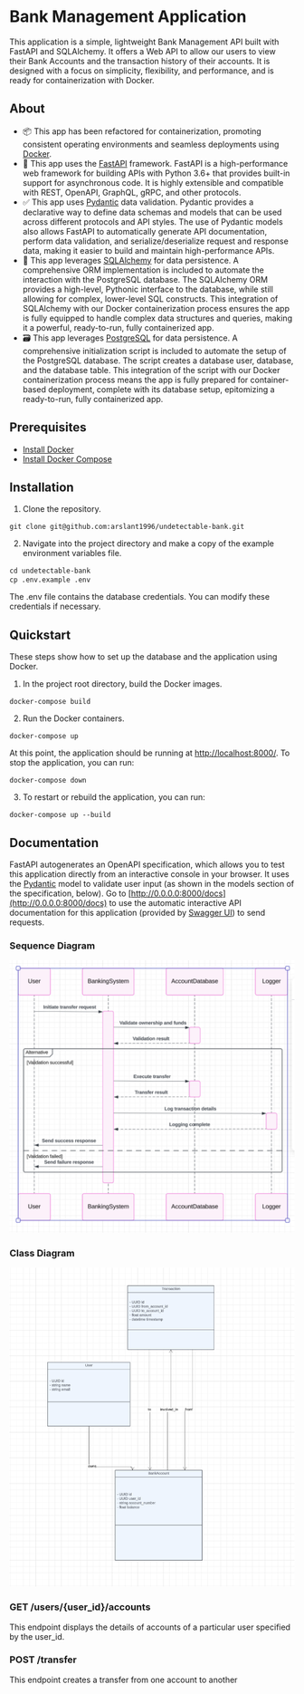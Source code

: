 # Bank Management Application
This application is a simple, lightweight Bank Management API built with FastAPI and SQLAlchemy. It offers a Web API to allow our users to view their Bank Accounts and the transaction history of their accounts. It is designed with a focus on simplicity, flexibility, and performance, and is ready for containerization with Docker.

## About
- 📦 This app has been refactored for containerization, promoting consistent operating environments and seamless deployments using [Docker](https://www.docker.com/).
- 🚀 This app uses the [FastAPI](https://fastapi.tiangolo.com/) framework. FastAPI is a high-performance web framework for building APIs with Python 3.6+ that provides built-in support for asynchronous code. It is highly extensible and compatible with REST, OpenAPI, GraphQL, gRPC, and other protocols.
-  ✅ This app uses [Pydantic](https://docs.pydantic.dev/) data validation. Pydantic provides a declarative way to define data schemas and models that can be used across different protocols and API styles. The use of Pydantic models also allows FastAPI to automatically generate API documentation, perform data validation, and serialize/deserialize request and response data, making it easier to build and maintain high-performance APIs.
-  💾 This app leverages [SQLAlchemy](https://www.sqlalchemy.org/) for data persistence. A comprehensive ORM implementation is included to automate the interaction with the PostgreSQL database. The SQLAlchemy ORM provides a high-level, Pythonic interface to the database, while still allowing for complex, lower-level SQL constructs. This integration of SQLAlchemy with our Docker containerization process ensures the app is fully equipped to handle complex data structures and queries, making it a powerful, ready-to-run, fully containerized app.
-  🗃️ This app leverages [PostgreSQL](https://www.postgresql.org/) for data persistence. A comprehensive initialization script is included to automate the setup of the PostgreSQL database. The script creates a database user, database, and the database table. This integration of the script with our Docker containerization process means the app is fully prepared for container-based deployment, complete with its database setup, epitomizing a ready-to-run, fully containerized app.

## Prerequisites
- [Install Docker](https://docs.docker.com/get-docker/)
- [Install Docker Compose](https://docs.docker.com/compose/install/)

## Installation
1. Clone the repository.
```
git clone git@github.com:arslant1996/undetectable-bank.git
```
2. Navigate into the project directory and make a copy of the example environment variables file.
```
cd undetectable-bank
cp .env.example .env
```
The .env file contains the database credentials. You can modify these credentials if necessary.

## Quickstart
These steps show how to set up the database and the application using Docker.

1. In the project root directory, build the Docker images.
```
docker-compose build
```

2. Run the Docker containers.
```
docker-compose up
```
At this point, the application should be running at [http://localhost:8000/](http://localhost:8000/). To stop the application, you can run:
```
docker-compose down
```
3. To restart or rebuild the application, you can run:
```
docker-compose up --build
```

## Documentation
FastAPI autogenerates an OpenAPI specification, which allows you to test this application directly from an interactive console in your browser. It uses the [Pydantic](https://docs.pydantic.dev/) model to validate user input (as shown in the models section of the specification, below). Go to [http://0.0.0.0:8000/docs](http://0.0.0.0:8000/docs) to use the automatic interactive API documentation for this application (provided by [Swagger UI](https://github.com/swagger-api/swagger-ui)) to send requests. 

### Sequence Diagram

![Sequence Diagram](docs/sequence_diagram.png)


### Class Diagram

![Class Diagram](docs/class_diagram.png)


### GET /users/{user_id}/accounts
This endpoint displays the details of accounts of a particular user specified by the user_id.

### POST /transfer
This endpoint creates a transfer from one account to another

